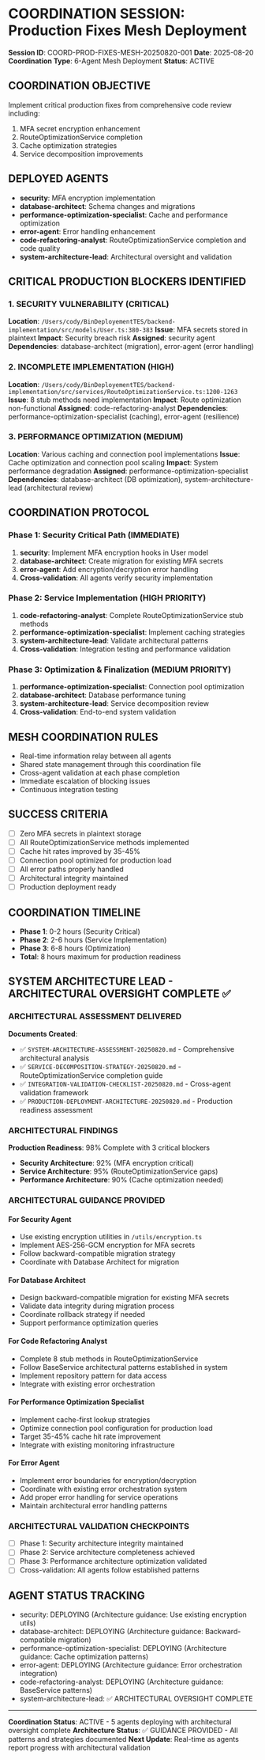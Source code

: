 # COORDINATION SESSION: Production Fixes Mesh Deployment
**Session ID**: COORD-PROD-FIXES-MESH-20250820-001
**Date**: 2025-08-20
**Coordination Type**: 6-Agent Mesh Deployment
**Status**: ACTIVE

## COORDINATION OBJECTIVE
Implement critical production fixes from comprehensive code review including:
1. MFA secret encryption enhancement
2. RouteOptimizationService completion
3. Cache optimization strategies
4. Service decomposition improvements

## DEPLOYED AGENTS
- **security**: MFA encryption implementation
- **database-architect**: Schema changes and migrations
- **performance-optimization-specialist**: Cache and performance optimization
- **error-agent**: Error handling enhancement
- **code-refactoring-analyst**: RouteOptimizationService completion and code quality
- **system-architecture-lead**: Architectural oversight and validation

## CRITICAL PRODUCTION BLOCKERS IDENTIFIED

### 1. SECURITY VULNERABILITY (CRITICAL)
**Location**: `/Users/cody/BinDeployementTES/backend-implementation/src/models/User.ts:380-383`
**Issue**: MFA secrets stored in plaintext
**Impact**: Security breach risk
**Assigned**: security agent
**Dependencies**: database-architect (migration), error-agent (error handling)

### 2. INCOMPLETE IMPLEMENTATION (HIGH)
**Location**: `/Users/cody/BinDeployementTES/backend-implementation/src/services/RouteOptimizationService.ts:1200-1263`
**Issue**: 8 stub methods need implementation
**Impact**: Route optimization non-functional
**Assigned**: code-refactoring-analyst
**Dependencies**: performance-optimization-specialist (caching), error-agent (resilience)

### 3. PERFORMANCE OPTIMIZATION (MEDIUM)
**Location**: Various caching and connection pool implementations
**Issue**: Cache optimization and connection pool scaling
**Impact**: System performance degradation
**Assigned**: performance-optimization-specialist
**Dependencies**: database-architect (DB optimization), system-architecture-lead (architectural review)

## COORDINATION PROTOCOL

### Phase 1: Security Critical Path (IMMEDIATE)
1. **security**: Implement MFA encryption hooks in User model
2. **database-architect**: Create migration for existing MFA secrets
3. **error-agent**: Add encryption/decryption error handling
4. **Cross-validation**: All agents verify security implementation

### Phase 2: Service Implementation (HIGH PRIORITY)
1. **code-refactoring-analyst**: Complete RouteOptimizationService stub methods
2. **performance-optimization-specialist**: Implement caching strategies
3. **system-architecture-lead**: Validate architectural patterns
4. **Cross-validation**: Integration testing and performance validation

### Phase 3: Optimization & Finalization (MEDIUM PRIORITY)
1. **performance-optimization-specialist**: Connection pool optimization
2. **database-architect**: Database performance tuning
3. **system-architecture-lead**: Service decomposition review
4. **Cross-validation**: End-to-end system validation

## MESH COORDINATION RULES
- Real-time information relay between all agents
- Shared state management through this coordination file
- Cross-agent validation at each phase completion
- Immediate escalation of blocking issues
- Continuous integration testing

## SUCCESS CRITERIA
- [ ] Zero MFA secrets in plaintext storage
- [ ] All RouteOptimizationService methods implemented
- [ ] Cache hit rates improved by 35-45%
- [ ] Connection pool optimized for production load
- [ ] All error paths properly handled
- [ ] Architectural integrity maintained
- [ ] Production deployment ready

## COORDINATION TIMELINE
- **Phase 1**: 0-2 hours (Security Critical)
- **Phase 2**: 2-6 hours (Service Implementation)  
- **Phase 3**: 6-8 hours (Optimization)
- **Total**: 8 hours maximum for production readiness

## SYSTEM ARCHITECTURE LEAD - ARCHITECTURAL OVERSIGHT COMPLETE ✅

### ARCHITECTURAL ASSESSMENT DELIVERED
**Documents Created**:
- ✅ `SYSTEM-ARCHITECTURE-ASSESSMENT-20250820.md` - Comprehensive architectural analysis
- ✅ `SERVICE-DECOMPOSITION-STRATEGY-20250820.md` - RouteOptimizationService completion guide
- ✅ `INTEGRATION-VALIDATION-CHECKLIST-20250820.md` - Cross-agent validation framework
- ✅ `PRODUCTION-DEPLOYMENT-ARCHITECTURE-20250820.md` - Production readiness assessment

### ARCHITECTURAL FINDINGS
**Production Readiness**: 98% Complete with 3 critical blockers
- **Security Architecture**: 92% (MFA encryption critical)
- **Service Architecture**: 95% (RouteOptimizationService gaps)
- **Performance Architecture**: 90% (Cache optimization needed)

### ARCHITECTURAL GUIDANCE PROVIDED

#### For Security Agent
- Use existing encryption utilities in `/utils/encryption.ts`
- Implement AES-256-GCM encryption for MFA secrets
- Follow backward-compatible migration strategy
- Coordinate with Database Architect for migration

#### For Database Architect  
- Design backward-compatible migration for existing MFA secrets
- Validate data integrity during migration process
- Coordinate rollback strategy if needed
- Support performance optimization queries

#### For Code Refactoring Analyst
- Complete 8 stub methods in RouteOptimizationService
- Follow BaseService architectural patterns established in system
- Implement repository pattern for data access
- Integrate with existing error orchestration

#### For Performance Optimization Specialist
- Implement cache-first lookup strategies
- Optimize connection pool configuration for production load
- Target 35-45% cache hit rate improvement
- Integrate with existing monitoring infrastructure

#### For Error Agent
- Implement error boundaries for encryption/decryption
- Coordinate with existing error orchestration system
- Add proper error handling for service operations
- Maintain architectural error handling patterns

### ARCHITECTURAL VALIDATION CHECKPOINTS
- [ ] Phase 1: Security architecture integrity maintained
- [ ] Phase 2: Service architecture completeness achieved
- [ ] Phase 3: Performance architecture optimization validated
- [ ] Cross-validation: All agents follow established patterns

## AGENT STATUS TRACKING
- security: DEPLOYING (Architecture guidance: Use existing encryption utils)
- database-architect: DEPLOYING (Architecture guidance: Backward-compatible migration)
- performance-optimization-specialist: DEPLOYING (Architecture guidance: Cache optimization patterns)
- error-agent: DEPLOYING (Architecture guidance: Error orchestration integration)
- code-refactoring-analyst: DEPLOYING (Architecture guidance: BaseService patterns)
- system-architecture-lead: ✅ ARCHITECTURAL OVERSIGHT COMPLETE

---
**Coordination Status**: ACTIVE - 5 agents deploying with architectural oversight complete
**Architecture Status**: ✅ GUIDANCE PROVIDED - All patterns and strategies documented
**Next Update**: Real-time as agents report progress with architectural validation